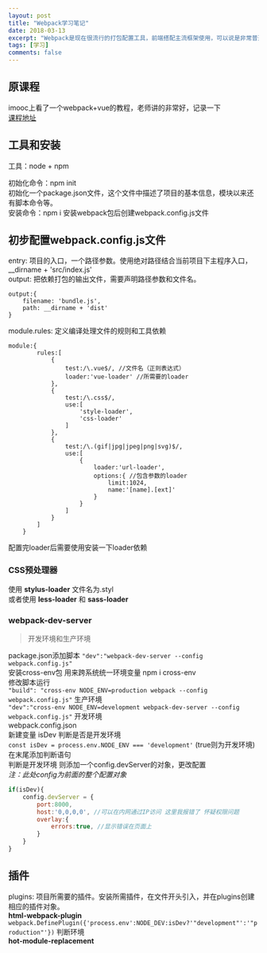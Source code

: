 ```yaml
---
layout: post
title: "Webpack学习笔记"
date: 2018-03-13
excerpt: "Webpack是现在很流行的打包配置工具，前端搭配主流框架使用，可以说是非常普遍了。对于学习来说，整个开发引入很多插件、工具库变得复杂化。对于开发来说，整个流程有了各种复制工具变得简单化。"
tags: [学习]
comments: false
---
```



## 原课程
imooc上看了一个webpack+vue的教程，老师讲的非常好，记录一下   
[课程地址](https://www.imooc.com/learn/935)

## 工具和安装

工具：node + npm   

初始化命令：npm init   
初始化一个package.json文件，这个文件中描述了项目的基本信息，模块以来还有脚本命令等。   
安装命令：npm i
安装webpack包后创建webpack.config.js文件   

## 初步配置webpack.config.js文件

entry: 项目的入口，一个路径参数。使用绝对路径结合当前项目下主程序入口， __dirname + 'src/index.js'   
output: 把依赖打包的输出文件，需要声明路径参数和文件名。   

```
output:{
	filename: 'bundle.js',
	path: __dirname + 'dist'
}
```
module.rules: 定义编译处理文件的规则和工具依赖
```
module:{
		rules:[
			{
				test:/\.vue$/, //文件名（正则表达式）
				loader:'vue-loader' //所需要的loader
			},
			{
				test:/\.css$/,
				use:[
					'style-loader',
					'css-loader'
				]
			},
			{
				test:/\.(gif|jpg|jpeg|png|svg)$/,
				use:[
					{
						loader:'url-loader',
						options:{ //包含参数的loader
							limit:1024,
							name:'[name].[ext]'
						}
					}
				]
			}
		]
	}
```

配置完loader后需要使用安装一下loader依赖   

### CSS预处理器
使用 **stylus-loader** 文件名为.styl   
或者使用 **less-loader** 和 **sass-loader**   

### webpack-dev-server 
> 开发环境和生产环境   

package.json添加脚本 `"dev":"webpack-dev-server --config webpack.config.js"`   
安装cross-env包 用来跨系统统一环境变量 npm i cross-env   
修改脚本运行   
`"build": "cross-env NODE_ENV=production webpack --config webpack.config.js"` 生产环境   
`"dev":"cross-env NODE_ENV=development webpack-dev-server --config webpack.config.js"`  开发环境   
webpack.config.json   
新建变量 isDev 判断是否是开发环境    
`const isDev = process.env.NODE_ENV === 'development'` (true则为开发环境)   
在末尾添加判断语句   
判断是开发环境 则添加一个config.devServer的对象，更改配置   
*注：此处config为前面的整个配置对象*
```javascript
if(isDev){
	config.devServer = {
		port:8000,
		host:'0,0,0,0', //可以在内网通过IP访问 这里我报错了 怀疑权限问题
		overlay:{
			errors:true, //显示错误在页面上
		}
	}
}
```
## 插件
plugins: 项目所需要的插件。安装所需插件，在文件开头引入，并在plugins创建相应的插件对象。   
**html-webpack-plugin**   
`webpack.DefinePlugin({'process.env':NODE_DEV:isDev?'"development"':'"production"'})` 判断环境   
**hot-module-replacement**   







